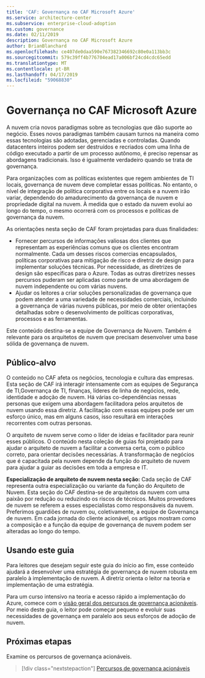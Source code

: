 ```yaml
---
title: 'CAF: Governança no CAF Microsoft Azure'
ms.service: architecture-center
ms.subservice: enterprise-cloud-adoption
ms.custom: governance
ms.date: 02/11/2019
description: Governança no CAF Microsoft Azure
author: BrianBlanchard
ms.openlocfilehash: ce407de0daa590e767382346692c80e0a113bb3c
ms.sourcegitcommit: 579c39ff4b776704ead17a006bf24cd4cdc65edd
ms.translationtype: MT
ms.contentlocale: pt-BR
ms.lasthandoff: 04/17/2019
ms.locfileid: "59068830"
---
```

# <a name="governance-in-the-microsoft-caf-for-azure"></a>Governança no CAF Microsoft Azure

A nuvem cria novos paradigmas sobre as tecnologias que dão suporte ao negócio. Esses novos paradigmas também causam turnos na maneira como essas tecnologias são adotadas, gerenciadas e controladas. Quando datacenters inteiros podem ser destruídos e recriados com uma linha de código executado a partir de um processo autônomo, é preciso repensar as abordagens tradicionais. Isso é igualmente verdadeiro quando se trata de governança.

Para organizações com as políticas existentes que regem ambientes de TI locais, governança de nuvem deve completar essas políticas. No entanto, o nível de integração de política corporativa entre os locais e a nuvem irão variar, dependendo do amadurecimento da governança de nuvem e propriedade digital na nuvem. À medida que o estado da nuvem evolui ao longo do tempo, o mesmo ocorrerá com os processos e políticas de governança da nuvem.

As orientações nesta seção de CAF foram projetadas para duas finalidades:

* Fornecer percursos de informações valiosas dos clientes que representam as experiências comuns que os clientes encontram normalmente. Cada um desses riscos comercias encapsulados, políticas corporativas para mitigação de risco e diretriz de design para implementar soluções técnicas. Por necessidade, as diretrizes de design são específicas para o Azure. Todas as outras diretrizes nesses percursos puderam ser aplicadas como parte de uma abordagem de nuvem independente ou com várias nuvens.
* Ajudar os leitores a criar soluções personalizadas de governança que podem atender a uma variedade de necessidades comerciais, incluindo a governança de várias nuvens públicas, por meio de obter orientações detalhadas sobre o desenvolvimento de políticas corporativas, processos e as ferramentas.

Este conteúdo destina-se a equipe de Governança de Nuvem. Também é relevante para os arquitetos de nuvem que precisam desenvolver uma base sólida de governança de nuvem.

## <a name="audience"></a>Público-alvo

O conteúdo no CAF afeta os negócios, tecnologia e cultura das empresas. Esta seção de CAF irá interagir intensamente com as equipes de Segurança de TI,Governança de TI, finanças, líderes de linha de negócios, rede, identidade e adoção de nuvem. Há várias co-dependências nessas personas que exigem uma abordagem facilitadora pelos arquitetos de nuvem usando essa diretriz. A facilitação com essas equipes pode ser um esforço único, mas em alguns casos, isso resultará em interações recorrentes com outras personas.

O arquiteto de nuvem serve como o líder de ideias e facilitador para reunir esses públicos. O conteúdo nesta coleção de guias foi projetado para ajudar o arquiteto de nuvem a facilitar a conversa certa, com o público correto, para orientar decisões necessárias. A transformação de negócios que é capacitada pela nuvem depende da função do arquiteto de nuvem para ajudar a guiar as decisões em toda a empresa e IT.

**Especialização de arquiteto de nuvem nesta seção:** Cada seção de CAF representa outra especialização ou variante da função do Arquiteto de Nuvem. Esta seção do CAF destina-se de arquitetos da nuvem com uma paixão por redução ou reduzindo os riscos de técnicos. Muitos provedores de nuvem se referem a esses especialistas como responsáveis da nuvem. Preferimos guardiões de nuvem ou, coletivamente, a equipe de Governança de nuvem. Em cada jornada do cliente acionável, os artigos mostram como a composição e a função da equipe de governança de nuvem podem ser alteradas ao longo do tempo.

## <a name="using-this-guide"></a>Usando este guia

Para leitores que desejam seguir este guia do início ao fim, esse conteúdo ajudará a desenvolver uma estratégia de governança de nuvem robusta em paralelo à implementação de nuvem. A diretriz orienta o leitor na teoria e implementação de uma estratégia.

Para um curso intensivo na teoria e acesso rápido a implementação do Azure, comece com o [visão geral dos percursos de governança acionáveis](./journeys/overview.md). Por meio deste guia, o leitor pode começar pequeno e evoluir suas necessidades de governança em paralelo aos seus esforços de adoção de nuvem.

## <a name="next-steps"></a>Próximas etapas

Examine os percursos de governança acionáveis.

> [!div class="nextstepaction"]
> [Percursos de governança acionáveis](./journeys/overview.md)
